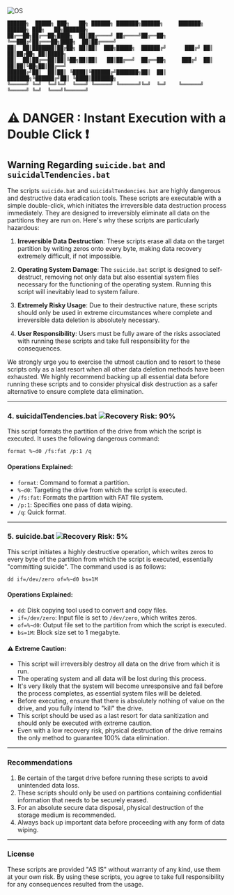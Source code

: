 ![OS](https://img.shields.io/badge/WINDOWS-blue)

```
██████╗  █████╗ ███╗   ██╗ ██████╗ ███████╗██████╗     ███████╗ ██████╗ ███╗   ██╗███████╗
██╔══██╗██╔══██╗████╗  ██║██╔════╝ ██╔════╝██╔══██╗    ╚══███╔╝██╔═══██╗████╗  ██║██╔════╝
██║  ██║███████║██╔██╗ ██║██║  ███╗█████╗  ██████╔╝      ███╔╝ ██║   ██║██╔██╗ ██║█████╗  
██║  ██║██╔══██║██║╚██╗██║██║   ██║██╔══╝  ██╔══██╗     ███╔╝  ██║   ██║██║╚██╗██║██╔══╝  
██████╔╝██║  ██║██║ ╚████║╚██████╔╝███████╗██║  ██║    ███████╗╚██████╔╝██║ ╚████║███████╗
╚═════╝ ╚═╝  ╚═╝╚═╝  ╚═══╝ ╚═════╝ ╚══════╝╚═╝  ╚═╝    ╚══════╝ ╚═════╝ ╚═╝  ╚═══╝╚══════╝
```


# ⚠️ DANGER : Instant Execution with a Double Click ❗

## Warning Regarding `suicide.bat` and `suicidalTendencies.bat`

The scripts `suicide.bat` and `suicidalTendencies.bat` are highly dangerous and destructive data eradication tools. These scripts are executable with a simple double-click, which initiates the irreversible data destruction process immediately. They are designed to irreversibly eliminate all data on the partitions they are run on. Here's why these scripts are particularly hazardous:

1. **Irreversible Data Destruction**: These scripts erase all data on the target partition by writing zeros onto every byte, making data recovery extremely difficult, if not impossible.

2. **Operating System Damage**: The `suicide.bat` script is designed to self-destruct, removing not only data but also essential system files necessary for the functioning of the operating system. Running this script will inevitably lead to system failure.

3. **Extremely Risky Usage**: Due to their destructive nature, these scripts should only be used in extreme circumstances where complete and irreversible data deletion is absolutely necessary.

4. **User Responsibility**: Users must be fully aware of the risks associated with running these scripts and take full responsibility for the consequences.

We strongly urge you to exercise the utmost caution and to resort to these scripts only as a last resort when all other data deletion methods have been exhausted. We highly recommend backing up all essential data before running these scripts and to consider physical disk destruction as a safer alternative to ensure complete data elimination.


---

### 4. suicidalTendencies.bat ![Recovery Risk: 90%](https://img.shields.io/badge/Recovery%20Risk-90%25-red)

This script formats the partition of the drive from which the script is executed. It uses the following dangerous command:

```batch
format %~d0 /fs:fat /p:1 /q
```

#### Operations Explained:
- `format`: Command to format a partition.
- `%~d0`: Targeting the drive from which the script is executed.
- `/fs:fat`: Formats the partition with FAT file system.
- `/p:1`: Specifies one pass of data wiping.
- `/q`: Quick format.

---


### 5. suicide.bat ![Recovery Risk: 5%](https://img.shields.io/badge/Recovery%20Risk-5%25-green)

This script initiates a highly destructive operation, which writes zeros to every byte of the partition from which the script is executed, essentially "committing suicide". The command used is as follows:

```batch
dd if=/dev/zero of=%~d0 bs=1M
```

#### Operations Explained:
- `dd`: Disk copying tool used to convert and copy files.
- `if=/dev/zero`: Input file is set to `/dev/zero`, which writes zeros.
- `of=%~d0`: Output file set to the partition from which the script is executed.
- `bs=1M`: Block size set to 1 megabyte.

#### ⚠️ Extreme Caution:
- This script will irreversibly destroy all data on the drive from which it is run.
- The operating system and all data will be lost during this process.
- It's very likely that the system will become unresponsive and fail before the process completes, as essential system files will be deleted.
- Before executing, ensure that there is absolutely nothing of value on the drive, and you fully intend to "kill" the drive.
- This script should be used as a last resort for data sanitization and should only be executed with extreme caution.
- Even with a low recovery risk, physical destruction of the drive remains the only method to guarantee 100% data elimination.

---
### Recommendations

1. Be certain of the target drive before running these scripts to avoid unintended data loss.
2. These scripts should only be used on partitions containing confidential information that needs to be securely erased.
3. For an absolute secure data disposal, physical destruction of the storage medium is recommended.
4. Always back up important data before proceeding with any form of data wiping.

---
### License

These scripts are provided "AS IS" without warranty of any kind, use them at your own risk. By using these scripts, you agree to take full responsibility for any consequences resulted from the usage.
